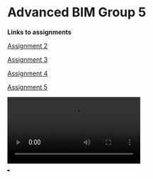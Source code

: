 # Advanced BIM Group 5

**Links to assignments**

[Assignment 2](A2/README.md)

[Assignment 3](A3/README.md)

[Assignment 4](A4/README.md)

[Assignment 5](A5/README.md)

![asdasd](A4/images/Test.mp4)

<video src="https://www.youtube.com/watch?v=XfR9iY5y94s" controls="controls" style="max-width: 5;"> </video>
